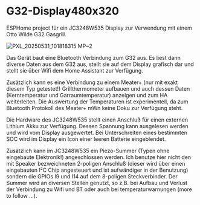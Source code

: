 # G32-Display480x320
ESPHome project für ein JC3248W535 Display zur Verwendung mit einem Otto Wilde G32 Gasgrill.

![PXL_20250531_101818315 MP~2](https://github.com/user-attachments/assets/67b9ae62-9454-436c-98f0-ceb2c0f3f85f)

Das Gerät baut eine Bluetooth Verbindung zum G32 aus. Es liest dann diverse Daten aus dem G32 aus, stellt sie auf dem Display grafisch dar und stellt sie über Wifi dem Home Assistant zur Verfügung.

Zusätzlich kann es eine Verbindung zu einem Meater+ (nur mit exakt diesem Typ getestet!) Grillthermometer aufbauen und auch dessen Daten (Kerntemperatur und Garraumtemperatur) anzeigen und zum HA weiterleiten. Die Auswertung der Temperaturen ist experimentell, da zum Bluetooth Protokoll des Meater+ mWn keine Doku zur Verfügung steht.

Die Hardware des JC3248W535 stellt einen Anschluß für einen externen Lithium Akku zur Verfügung. Dessen Spannung kann ausgelesen werden und wird vom Display ausgewertet. Bei Unterschreiten eines bestimmten SOC wird im Display ein Icon einer leeren Batterie eingeblendet.

Zusätzlich kann im JC3248W535 ein Piezo-Summer (Typen ohne eingebaute Elektronik!) angeschlossen werden. Ich benutze hier nicht den mit Speaker bezweichneten 2-poligen Anschluß (dieser wird über einen eingebauten I²C Chip angesteuert und ist aufwändiger in der Benutzung) sondern die GPIOs I9 und I14 auf dem 8-poligen Steckverbinder. Der Summer wird an diversen Stellen genutzt, so z.B. bei Aufbau und Verlust der Verbindung zu Wifi und BT oder auch bei temperaturwarnungen (more to follow ...).



